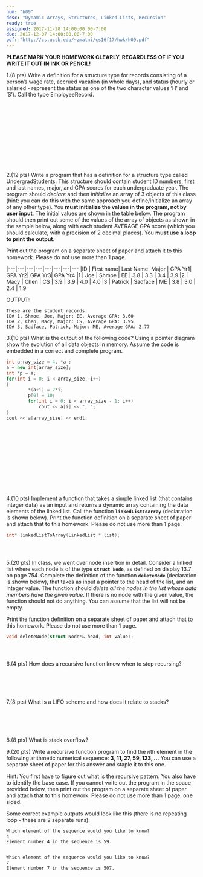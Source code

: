 ```yaml
---
num: "h09"
desc: "Dynamic Arrays, Structures, Linked Lists, Recursion"
ready: true
assigned: 2017-11-28 14:00:00.00-7:00
due: 2017-12-07 14:00:00.00-7:00
pdf: "http://cs.ucsb.edu/~zmatni/cs16f17/hwk/h09.pdf"
---
```

<b>PLEASE MARK YOUR HOMEWORK CLEARLY, REGARDLESS OF IF YOU WRITE IT OUT IN INK OR PENCIL!</b>

<div markdown="1">

1.(8 pts) Write a definition for a structure type for records consisting of a person’s wage rate, accrued vacation (in whole days), and status (hourly or salaried - represent the status as one of the two character values ‘H’ and ‘S’).  Call the type EmployeeRecord.
<div style="margin-bottom:14em"></div>

2.(12 pts) Write a program that has a definition for a structure type called UndergradStudents. This structure should contain student ID numbers, first and last names, major, and GPA scores for each undergraduate year. 
The program should *declare* and then *initialize* an array of 3 objects of this class (hint: you can do this with the same approach you define/initialize an array of any other type). You **must initialize the values in the program, not by user input**.  The initial values are shown in the table below. 
The program should then print out some of the values of the array of objects as shown in the sample below, along with each student AVERAGE GPA score (which you should calculate, with a precision of 2 decimal places). You **must use a loop to print the output**.

Print out the program on a separate sheet of paper and attach it to this homework. Please do not use more than 1 page.

|---|---|---|---|---|---|---|---
|ID | First name| Last Name| Major | GPA Yr1|  GPA Yr2| GPA Yr3| GPA Yr4
|1 | Joe | Shmoe | EE | 3.8 | 3.3 | 3.4 | 3.9
|2 | Macy | Chen | CS | 3.9 | 3.9 | 4.0 | 4.0
|3 | Patrick | Sadface | ME | 3.8 | 3.0 | 2.4 | 1.9

OUTPUT:

```
These are the student records:
ID# 1, Shmoe, Joe, Major: EE, Average GPA: 3.60
ID# 2, Chen, Macy, Major: CS, Average GPA: 3.95
ID# 3, Sadface, Patrick, Major: ME, Average GPA: 2.77
```

<div class="pagebreak"></div>

3.(10 pts) What is the output of the following code? Using a pointer diagram show the evolution of all data objects in memory. Assume the code is embedded in a correct and complete program.

```cpp
int array_size = 4, *a ;
a = new int[array_size];
int *p = a;
for(int i = 0; i < array_size; i++)
{
        *(a+i) = 2*i;
        p[0] = 10;
        for(int i = 0; i < array_size - 1; i++) 
            cout << a[i] << ", ";
}
cout << a[array_size] << endl;
```

<div style="margin-bottom:14em"></div>

4.(10 pts) Implement a function that takes a simple linked list (that contains integer data) as an input and returns a dynamic array containing the data elements of the linked list. Call the function <strong>`linkedListToArray`</strong> (declaration is shown below).  Print the function definition on a separate sheet of paper and attach that to this homework. Please do not use more than 1 page.

```cpp
int* linkedListToArray(LinkedList * list);
```
<div style="margin-bottom:4em"></div>

5.(20 pts) In class, we went over node insertion in detail. Consider a linked list where each node is of the type <strong>`struct Node`</strong>, as defined on display 13.7 on page 754. Complete the definition of the function <strong>`deleteNode`</strong> (declaration is shown below), that takes as input a pointer to the head of the list, and an integer value. The function should <em>delete all the nodes in the list whose data members have the given value</em>. If there is no node with the given value, the function should not do anything. You can assume that the list will not be empty.

Print the function definition on a separate sheet of paper and attach that to this homework. Please do not use more than 1 page.

```cpp
void deleteNode(struct Node*& head, int value);
```

<div style="margin-bottom:4em"></div>

6.(4 pts) How does a recursive function know when to stop recursing?
<div style="margin-bottom:6em"></div>

7.(8 pts) What is a LIFO scheme and how does it relate to stacks?
<div style="margin-bottom:6em"></div>

8.(8 pts) What is stack overflow?
<div class="pagebreak"></div>

9.(20 pts) Write a recursive function program to find the *n*th element in the following arithmetic numerical sequence: **3, 11, 27, 59, 123, ...**
You can use a separate sheet of paper for this answer and staple it to this one.

Hint: You first have to figure out what is the recursive pattern. You also have to identify the base case. If you cannot write out the program in the space provided below, then print out the program on a separate sheet of paper and attach that to this homework. Please do not use more than 1 page, one sided.

Some correct example outputs would look like this (there is no repeating loop - these are 2 separate runs):

```
Which element of the sequence would you like to know?
4
Element number 4 in the sequence is 59.


Which element of the sequence would you like to know?
7
Element number 7 in the sequence is 507.
```

</div>
